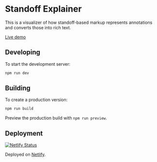 # Standoff Explainer

This is a visualizer of how standoff-based markup represents annotations and converts those into rich text.

[Live demo](https://standoff.jessmart.in)

## Developing

To start the development server:

```bash
npm run dev
```

## Building

To create a production version:

```bash
npm run build
```

Preview the production build with `npm run preview`.

## Deployment

[![Netlify Status](https://api.netlify.com/api/v1/badges/b64fc405-2f74-46ad-8152-ce4ff29ca0bd/deploy-status)](https://app.netlify.com/sites/standoff-explainer/deploys)

Deployed on [Netlify](https://netlify.com).
